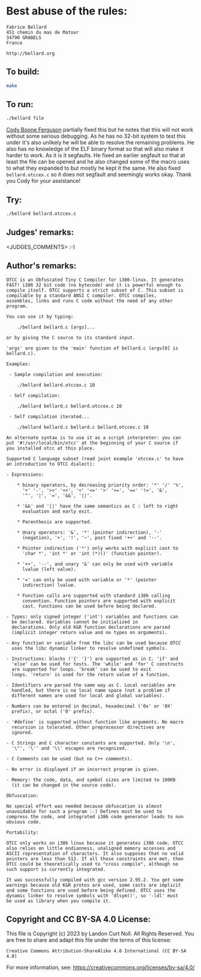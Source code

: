 # Best abuse of the rules:

    Fabrice Bellard
    451 chemin du mas de Matour
    34790 GRABELS
    France

    http://bellard.org

## To build:

```sh
make
```

## To run:

```sh
./bellard file
```

[Cody Boone Ferguson](/winners.html#Cody_Boone_Ferguson) partially fixed this
but he notes that this will not work without some serious debugging. As he has
no 32-bit system to test this under it's also unlikely he will be able to
resolve the remaining problems. He also has no knowledge of the ELF binary
format so that will also make it harder to work. As it is it segfaults. He fixed
an earlier segfault so that at least the file can be opened and he also changed
some of the macro uses to what they expanded to but mostly he kept it the same.
He also fixed `bellard.otccex.c` so it does not segfault and seemingly works
okay. Thank you Cody for your assistance!


## Try:

```sh
./bellard bellard.otccex.c
```

## Judges' remarks:

<JUDGES_COMMENTS> :-)

## Author's remarks:

    OTCC is an Obfuscated Tiny C Compiler for i386-linux. It generates
    FAST! i386 32 bit code (no bytecode) and it is powerful enough to
    compile itself. OTCC supports a strict subset of C. This subset is
    compilable by a standard ANSI C compiler. OTCC compiles,
    assembles, links and runs C code without the need of any other
    program.

    You can use it by typing:

        ./bellard bellard.c [args]...

    or by giving the C source to its standard input.

    'args' are given to the 'main' function of bellard.c (argv[0] is
    bellard.c).

    Examples:

     - Sample compilation and execution:

        ./bellard bellard.otccex.c 10

     - Self compilation:

        ./bellard bellard.c bellard.otccex.c 10

     - Self compilation iterated...

        ./bellard bellard.c bellard.c bellard.otccex.c 10

    An alternate syntax is to use it as a script interpreter: you can
    put '#!/usr/local/bin/otcc' at the beginning of your C source if
    you installed otcc at this place.

    Supported C language subset (read joint example 'otccex.c' to have
    an introduction to OTCC dialect):

    - Expressions:

        * binary operators, by decreasing priority order: '*' '/' '%',
          '+' '-', '>>' '<<', '<' '<=' '>' '>=', '==' '!=', '&',
          '^', '|', '=', '&&', '||'.

        * '&&' and '||' have the same semantics as C : left to right
          evaluation and early exit.

        * Parenthesis are supported.

        * Unary operators: '&', '*' (pointer indirection), '-'
          (negation), '+', '!', '~', post fixed '++' and '--'.

        * Pointer indirection ('*') only works with explicit cast to
          'char *', 'int *' or 'int (*)()' (function pointer).

        * '++', '--', and unary '&' can only be used with variable
          lvalue (left value).

        * '=' can only be used with variable or '*' (pointer
          indirection) lvalue.

        * Function calls are supported with standard i386 calling
          convention. Function pointers are supported with explicit
          cast. Functions can be used before being declared.

    - Types: only signed integer ('int') variables and functions can
      be declared. Variables cannot be initialized in
      declarations. Only old K&R function declarations are parsed
      (implicit integer return value and no types on arguments).

    - Any function or variable from the libc can be used because OTCC
      uses the libc dynamic linker to resolve undefined symbols.

    - Instructions: blocks ('{' '}') are supported as in C. 'if' and
      'else' can be used for tests. The 'while' and 'for' C constructs
      are supported for loops. 'break' can be used to exit
      loops. 'return' is used for the return value of a function.

    - Identifiers are parsed the same way as C. Local variables are
      handled, but there is no local name space (not a problem if
      different names are used for local and global variables).

    - Numbers can be entered in decimal, hexadecimal ('0x' or '0X'
      prefix), or octal ('0' prefix).

    - '#define' is supported without function like arguments. No macro
      recursion is tolerated. Other preprocessor directives are
      ignored.

    - C Strings and C character constants are supported. Only '\n',
      '\"', '\'' and '\\' escapes are recognized.

    - C Comments can be used (but no C++ comments).

    - No error is displayed if an incorrect program is given.

    - Memory: the code, data, and symbol sizes are limited to 100KB
      (it can be changed in the source code).

    Obfuscation:

    No special effort was needed because obfuscation is almost
    unavoidable for such a program :-) Defines must be used to
    compress the code, and integrated i386 code generator leads to non
    obvious code.

    Portability:

    OTCC only works on i386 linux because it generates i386 code. OTCC
    also relies on little endianness, unaligned memory accesses and
    ASCII representation of characters. It also supposes that no valid
    pointers are less than 512. If all those constraints are met, then
    OTCC could be theoretically used to "cross compile", although no
    such support is currently integrated.

    It was successfully compiled with gcc version 2.95.2. You get some
    warnings because old K&R protos are used, some casts are implicit
    and some functions are used before being defined. OTCC uses the
    dynamic linker to resolve symbols with 'dlsym()', so '-ldl' must
    be used as library when you compile it.

## Copyright and CC BY-SA 4.0 License:

This file is Copyright (c) 2023 by Landon Curt Noll.  All Rights Reserved.
You are free to share and adapt this file under the terms of this license:

    Creative Commons Attribution-ShareAlike 4.0 International (CC BY-SA 4.0)

For more information, see: https://creativecommons.org/licenses/by-sa/4.0/
